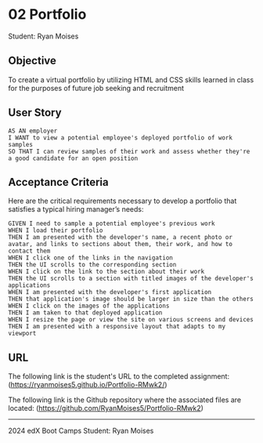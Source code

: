 # 02 Portfolio

Student: Ryan Moises

## Objective

To create a virtual portfolio by utilizing HTML and CSS skills learned in class for the purposes of future job seeking and recruitment

## User Story

```
AS AN employer
I WANT to view a potential employee's deployed portfolio of work samples
SO THAT I can review samples of their work and assess whether they're a good candidate for an open position
```

## Acceptance Criteria

Here are the critical requirements necessary to develop a portfolio that satisfies a typical hiring manager’s needs:

```
GIVEN I need to sample a potential employee's previous work
WHEN I load their portfolio
THEN I am presented with the developer's name, a recent photo or avatar, and links to sections about them, their work, and how to contact them
WHEN I click one of the links in the navigation
THEN the UI scrolls to the corresponding section
WHEN I click on the link to the section about their work
THEN the UI scrolls to a section with titled images of the developer's applications
WHEN I am presented with the developer's first application
THEN that application's image should be larger in size than the others
WHEN I click on the images of the applications
THEN I am taken to that deployed application
WHEN I resize the page or view the site on various screens and devices
THEN I am presented with a responsive layout that adapts to my viewport
```

## URL

The following link is the student's URL to the completed assignment:
(https://ryanmoises5.github.io/Portfolio-RMwk2/)

The following link is the Github repository where the associated files are located:
(https://github.com/RyanMoises5/Portfolio-RMwk2)

---
2024 edX Boot Camps
Student: Ryan Moises
